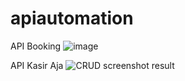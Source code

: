 # apiautomation
API Booking
![image](https://github.com/tiofanial/apiautomation/assets/11936785/a94e6023-e8e1-47e3-9653-5bde2bdb1356)


API Kasir Aja
![CRUD screenshot result](https://github.com/tiofanial/apiautomation/assets/11936785/b5713d3e-62f9-4c00-a386-8d922433e7be)

